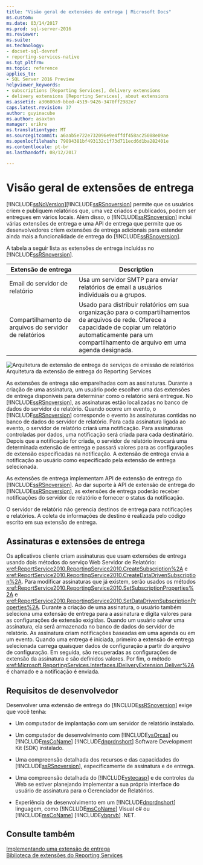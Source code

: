 ```yaml
---
title: "Visão geral de extensões de entrega | Microsoft Docs"
ms.custom: 
ms.date: 03/14/2017
ms.prod: sql-server-2016
ms.reviewer: 
ms.suite: 
ms.technology:
- docset-sql-devref
- reporting-services-native
ms.tgt_pltfrm: 
ms.topic: reference
applies_to:
- SQL Server 2016 Preview
helpviewer_keywords:
- subscriptions [Reporting Services], delivery extensions
- delivery extensions [Reporting Services], about extensions
ms.assetid: a30600a9-bbed-4519-9426-3470ff2982e7
caps.latest.revision: 37
author: guyinacube
ms.author: asaxton
manager: erikre
ms.translationtype: MT
ms.sourcegitcommit: a6aab5e722e732096e9e4ffdf458ac25088e09ae
ms.openlocfilehash: 79894381bf493132c1f73d711ecd6d1ba282401e
ms.contentlocale: pt-br
ms.lasthandoff: 08/12/2017

---
```

# <a name="delivery-extensions-overview"></a>Visão geral de extensões de entrega
  [!INCLUDE[ssNoVersion](../../../includes/ssnoversion-md.md)][!INCLUDE[ssRSnoversion](../../../includes/ssrsnoversion-md.md)] permite que os usuários criem e publiquem relatórios que, uma vez criados e publicados, podem ser entregues em vários locais. Além disso, o [!INCLUDE[ssRSnoversion](../../../includes/ssrsnoversion-md.md)] inclui várias extensões de entrega e uma API de entrega que permite que os desenvolvedores criem extensões de entrega adicionais para estender ainda mais a funcionalidade de entrega do [!INCLUDE[ssRSnoversion](../../../includes/ssrsnoversion-md.md)].  
  
 A tabela a seguir lista as extensões de entrega incluídas no [!INCLUDE[ssRSnoversion](../../../includes/ssrsnoversion-md.md)].  
  
|Extensão de entrega|Description|  
|------------------------|-----------------|  
|Email do servidor de relatório|Usa um servidor SMTP para enviar relatórios de email a usuários individuais ou a grupos.|  
|Compartilhamento de arquivos do servidor de relatórios|Usado para distribuir relatórios em sua organização para o compartilhamentos de arquivos de rede. Oferece a capacidade de copiar um relatório automaticamente para um compartilhamento de arquivo em uma agenda designada.|  
  
 ![Arquitetura de extensão de entrega de serviços de emissão de relatórios](../../../reporting-services/extensions/delivery-extension/media/bk-reportservicedelivery.gif "arquitetura de extensão de entrega do Reporting Services")  
Arquitetura da extensão de entrega do Reporting Services  
  
 As extensões de entrega são emparelhadas com as assinaturas. Durante a criação de uma assinatura, um usuário pode escolher uma das extensões de entrega disponíveis para determinar como o relatório será entregue. No [!INCLUDE[ssRSnoversion](../../../includes/ssrsnoversion-md.md)], as assinaturas estão localizadas no banco de dados do servidor de relatório. Quando ocorre um evento, o [!INCLUDE[ssRSnoversion](../../../includes/ssrsnoversion-md.md)] corresponde o evento às assinaturas contidas no banco de dados do servidor de relatório. Para cada assinatura ligada ao evento, o servidor de relatório criará uma notificação. Para assinaturas controladas por dados, uma notificação será criada para cada destinatário. Depois que a notificação for criada, o servidor de relatório invocará uma determinada extensão de entrega e passará valores para as configurações de extensão especificadas na notificação. A extensão de entrega envia a notificação ao usuário como especificado pela extensão de entrega selecionada.  
  
 As extensões de entrega implementam API de extensão de entrega do [!INCLUDE[ssRSnoversion](../../../includes/ssrsnoversion-md.md)]. Ao dar suporte à API de extensão de entrega do [!INCLUDE[ssRSnoversion](../../../includes/ssrsnoversion-md.md)], as extensões de entrega poderão receber notificações do servidor de relatório e fornecer o status da notificação.  
  
 O servidor de relatório não gerencia destinos de entrega para notificações e relatórios. A coleta de informações de destino é realizada pelo código escrito em sua extensão de entrega.  
  
## <a name="subscriptions-and-delivery-extensions"></a>Assinaturas e extensões de entrega  
 Os aplicativos cliente criam assinaturas que usam extensões de entrega usando dois métodos do serviço Web Servidor de Relatório: <xref:ReportService2010.ReportingService2010.CreateSubscription%2A> e <xref:ReportService2010.ReportingService2010.CreateDataDrivenSubscription%2A>. Para modificar assinaturas que já existem, serão usados os métodos <xref:ReportService2010.ReportingService2010.SetSubscriptionProperties%2A> e <xref:ReportService2010.ReportingService2010.SetDataDrivenSubscriptionProperties%2A>. Durante a criação de uma assinatura, o usuário também seleciona uma extensão de entrega para a assinatura e digita valores para as configurações de extensão exigidas. Quando um usuário salvar uma assinatura, ela será armazenada no banco de dados do servidor de relatório. As assinatura criam notificações baseadas em uma agenda ou em um evento. Quando uma entrega é iniciada, primeiro a extensão de entrega selecionada carrega quaisquer dados de configuração a partir do arquivo de configuração. Em seguida, são recuperadas as configurações de extensão da assinatura e são definidos valores. Por fim, o método <xref:Microsoft.ReportingServices.Interfaces.IDeliveryExtension.Deliver%2A> é chamado e a notificação é enviada.  
  
## <a name="developer-requirements"></a>Requisitos de desenvolvedor  
 Desenvolver uma extensão de entrega do [!INCLUDE[ssRSnoversion](../../../includes/ssrsnoversion-md.md)] exige que você tenha:  
  
-   Um computador de implantação com um servidor de relatório instalado.  
  
-   Um computador de desenvolvimento com [!INCLUDE[vsOrcas](../../../includes/vsorcas-md.md)] ou [!INCLUDE[msCoName](../../../includes/msconame-md.md)] [!INCLUDE[dnprdnshort](../../../includes/dnprdnshort-md.md)] Software Development Kit (SDK) instalado.  
  
-   Uma compreensão detalhada dos recursos e das capacidades do [!INCLUDE[ssRSnoversion](../../../includes/ssrsnoversion-md.md)], especificamente de assinatura e de entrega.  
  
-   Uma compreensão detalhada do [!INCLUDE[vstecasp](../../../includes/vstecasp-md.md)] e de controles da Web se estiver planejando implementar a sua própria interface do usuário de assinatura para o Gerenciador de Relatórios.  
  
-   Experiência de desenvolvimento em um [!INCLUDE[dnprdnshort](../../../includes/dnprdnshort-md.md)] linguagem, como [!INCLUDE[msCoName](../../../includes/msconame-md.md)] Visual c# ou [!INCLUDE[msCoName](../../../includes/msconame-md.md)] [!INCLUDE[vbprvb](../../../includes/vbprvb-md.md)] .NET.  
  
## <a name="see-also"></a>Consulte também  
 [Implementando uma extensão de entrega](../../../reporting-services/extensions/delivery-extension/implementing-a-delivery-extension.md)   
 [Biblioteca de extensões do Reporting Services](../../../reporting-services/extensions/reporting-services-extension-library.md)  
  
  
